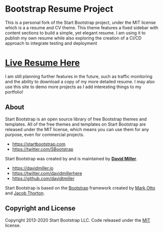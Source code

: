 # Bootstrap Resume Project
This is a personal fork of the Start Bootstrap project, under the MIT license which is a a resume and CV theme. This theme features a fixed sidebar with content sections to build a simple, yet elegant resume. I am using it to publish my own resume while also exploring the creation of a CI/CD approach to integrate testing and deployment 

# [Live Resume Here](https://Bennett.gebken.io)

I am still planning further features in the future, such as traffic monitoring and the ability to download a copy of my more detailed resume. I may also use this site to demo more projects as I add interesting things to my portfolio!





## About

Start Bootstrap is an open source library of free Bootstrap themes and templates. All of the free themes and templates on Start Bootstrap are released under the MIT license, which means you can use them for any purpose, even for commercial projects.

- <https://startbootstrap.com>
- <https://twitter.com/SBootstrap>

Start Bootstrap was created by and is maintained by **[David Miller](https://davidmiller.io/)**.

- <https://davidmiller.io>
- <https://twitter.com/davidmillerhere>
- <https://github.com/davidtmiller>

Start Bootstrap is based on the [Bootstrap](https://getbootstrap.com/) framework created by [Mark Otto](https://twitter.com/mdo) and [Jacob Thorton](https://twitter.com/fat).

## Copyright and License

Copyright 2013-2020 Start Bootstrap LLC. Code released under the [MIT](https://github.com/StartBootstrap/startbootstrap-resume/blob/gh-pages/LICENSE) license.
